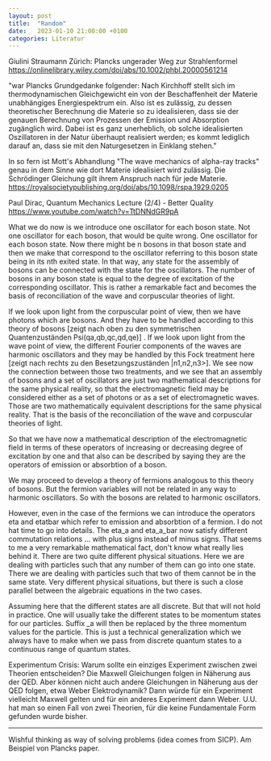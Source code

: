 ```yaml
---
layout: post
title:  "Random"
date:   2023-01-10 21:00:00 +0100
categories: Literatur
---
```

Giulini Straumann Zürich: Plancks ungerader Weg zur Strahlenformel https://onlinelibrary.wiley.com/doi/abs/10.1002/phbl.20000561214

"war Plancks Grundgedanke folgender: Nach Kirchhoff stellt sich im thermodynamischen Gleichgewicht ein von der Beschaffenheit der Materie unabhängiges Energiespektrum ein. Also ist es zulässig, zu dessen theoretischer Berechnung die Materie so zu idealisieren, dass sie der genauen Berechnung von Prozessen der Emission und Absorption zugänglich wird. Dabei ist es ganz unerheblich, ob solche idealisierten Oszillatoren in der Natur überhaupt realisiert werden; es kommt lediglich darauf an, dass sie mit den Naturgesetzen in Einklang stehen."

In so fern ist Mott's Abhandlung "The wave mechanics of alpha-ray tracks" genau in dem Sinne wie dort Materie idealisiert wird zulässig. Die Schrödinger Gleichung gilt ihrem Anspruch nach für jede Materie.
https://royalsocietypublishing.org/doi/abs/10.1098/rspa.1929.0205

Paul Dirac, Quantum Mechanics Lecture (2/4) - Better Quality
https://www.youtube.com/watch?v=TtDNNdGR9pA

What we do now is we introduce one oscillator for each boson state. Not one oscillator for each boson, that would be quite wrong. One oscillator for each boson state. Now there might be n bosons in that boson state and then we make that correspond to the oscillator referring to this boson state being in its nth exited state. In that way, any state for the assembly of bosons can be connected with the state for the oscillators. The number of bosons in any boson state is equal to the degree of excitation of the corresponding oscillator. This is rather a remarkable fact and becomes the basis of reconciliation of the wave and corpuscular theories of light.

If we look upon light from the corpuscular point of view, then we have photons which are bosons. And they have to be handled according to this theory of bosons [zeigt nach oben zu den symmetrischen Quantenzuständen Psi(qa,qb,qc,qd,qe)] . If we look upon light from the wave point of view, the different Fourier components of the waves are harmonic oscillators and they may be handled by this Fock treatment here [zeigt nach rechts zu den Besetzungszuständen |n1,n2,n3>]. We see now the connection between those two treatments, and we see that an assembly of bosons and a set of oscillators are just two mathematical descriptions for the same physical reality, so that the electromagnetic field may be considered either as a set of photons or as a set of electromagnetic waves. Those are two mathematically equivalent descriptions for the same physical reality. That is the basis of the reconciliation of the wave and corpuscular theories of light.

So that we have now a mathematical description of the electromagnetic field in terms of these operators of increasing or decreasing degree of excitation by one and that also can be described by saying they are the operators of emission or absorbtion of a boson.

We may proceed to develop a theory of fermions analogous to this theory of bosons. But the fermion variables will not be related in any way to harmonic oscillators. So with the bosons are related to harmonic oscillators.

However, even in the case of the fermions we can introduce the operators eta and etatbar which refer to emission and absorbtion of a fermion. I do not hat time to go into details. The eta_a and eta_a_bar now satisfy different commutation relations ... with plus signs instead of minus signs. That seems to me a very remarkable mathematical fact, don't know what really lies behind it. There are two quite different physical situations. Here we are dealing with particles such that any number of them can go into one state. There we are dealing with particles such that two of them cannot be in the same state. Very different physical situations, but there is such a close parallel between the algebraic equations in the two cases.

Assuming here that the different states are all discrete. But that will not hold in practice. One will usually take the different states to be momentum states for our particles. Suffix _a will then be replaced by the three momentum values for the particle. This is just a technical generalization which we always have to make when we pass from discrete quantum states to a continuous range of quantum states.

Experimentum Crisis: Warum sollte ein einziges Experiment zwischen zwei Theorien entscheiden? Die Maxwell Gleichungen folgen in Näherung aus der QED. Aber können nicht auch andere Gleichungen in Näherung aus der QED folgen, etwa Weber Elektrodynamik? Dann würde für ein Experiment vielleicht Maxwell gelten und für ein anderes Experiment dann Weber. U.U. hat man so einen Fall von zwei Theorien, für die keine Fundamentale Form gefunden wurde bisher.

---------------
Wishful thinking as way of solving problems (idea comes from SICP). Am Beispiel von Plancks paper.
